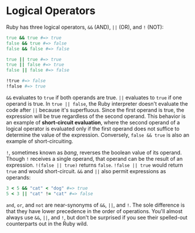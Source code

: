# Logical Operators

Ruby has three logical operators, `&&` (AND), `||` (OR), and `!` (NOT):

```ruby
true && true #=> true
false && true #=> false
false && false #=> false

true || true #=> true
true || false #=> true
false || false #=> false

!true #=> false
!false #=> true
```

`&&` evaluates to `true` if both operands are true. `||` evaluates to `true` if
one operand is true. In `true || false`, the Ruby interpreter doesn't evaluate
the code after `||` because it's superfluous. Since the first operand is true,
the expression will be true regardless of the second operand. This behavior is
an example of **short-circuit evaluation**, where the second operand of a
logical operator is evaluated only if the first operand does not suffice to
determine the value of the expression. Conversely, `false && true` is also an
example of short-circuiting.  

`!`, sometimes known as _bang_, reverses the boolean value of its operand.
Though `!` receives a single operand, that operand can be the result of an
expression. `!(false || true)` returns `false`. `!false || true` would return
`true` and would short-circuit. `&&` and `||` also permit expressions as
operands:

```ruby
3 < 5 && "cat" < "dog" #=> true
5 < 3 || "cat" != "cat" #=> false
```

`and`, `or`, and `not` are near-synonyms of `&&`, `||`, and `!`. The sole
difference is that they have lower precedence in the order of operations. You'll
almost always use `&&`, `||`, and `!`, but don't be surprised if you see their
spelled-out counterparts out in the Ruby wild.  
